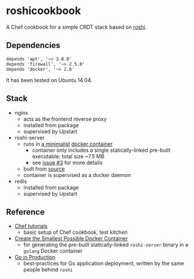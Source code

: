 # roshicookbook

A Chef cookbook for a simple CRDT stack based on [roshi](https://github.com/soundcloud/roshi).

## Dependencies

```
depends 'apt', '~> 3.0.0'
depends 'firewall', '~> 2.5.0'
depends 'docker', '~> 2.0'
```

It has been tested on Ubuntu 14.04.

## Stack

 * nginx
   * acts as the frontend reverse proxy
   * installed from package
   * supervised by Upstart
 * roshi-server
   * runs in [a minimalist](https://github.com/cskstrngth/roshibuild) [docker container](https://github.com/cskstrngth/roshidocker)
     * container only includes a single statically-linked pre-built executable; total size ~7.5 MB
     * see [issue #3](https://github.com/cskstrngth/roshicookbook/issues/3) for more details
   * built from [source](https://github.com/soundcloud/roshi)
   * container is supervised as a docker daemon
 * redis
   * installed from package
   * supervised by Upstart

## Reference

 * [Chef tutorials](https://learn.chef.io/tutorials)
   * basic setup of Chef cookbook, test kitchen
 * [Create the Smallest Possible Docker Container](http://blog.xebia.com/create-the-smallest-possible-docker-container/)
   * for generating the pre-built statically-linked `roshi-server` binary in a `golang` Docker container
 * [Go in Production](https://peter.bourgon.org/go-in-production/)
   * best-practices for Go application deployment, written by the same people behind `roshi`
